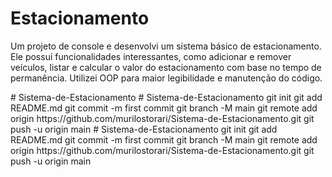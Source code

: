 # Estacionamento
<p>
Um projeto de console e desenvolvi um sistema básico de estacionamento. Ele possui funcionalidades interessantes, como adicionar e remover veículos, listar e calcular o valor do estacionamento com base no tempo de permanência. Utilizei OOP para maior legibilidade e manutenção do código.
</p>
# Sistema-de-Estacionamento
# Sistema-de-Estacionamento git init git add README.md git commit -m first commit git branch -M main git remote add origin https://github.com/murilostorari/Sistema-de-Estacionamento.git git push -u origin main
# Sistema-de-Estacionamento git init git add README.md git commit -m first commit git branch -M main git remote add origin https://github.com/murilostorari/Sistema-de-Estacionamento.git git push -u origin main
